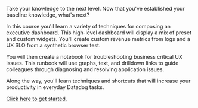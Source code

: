 Take your knowledge to the next level. Now that you've established your baseline knowledge, what's next?

In this course you'll learn a variety of techniques for composing an executive dashboard. This high-level dashboard will display a mix of preset and custom widgets. You'll create custom revenue metrics from logs and a UX SLO from a synthetic browser test.

You will then create a notebook for troubleshooting business critical UX issues. This runbook will use graphs, text, and drilldown links to guide colleagues through diagnosing and resolving application issues.

Along the way, you'll learn techniques and shortcuts that will increase your productivity in everyday Datadog tasks.

[Click here to get started.](https://learn.datadoghq.com/mod/lti/view.php?id=453)